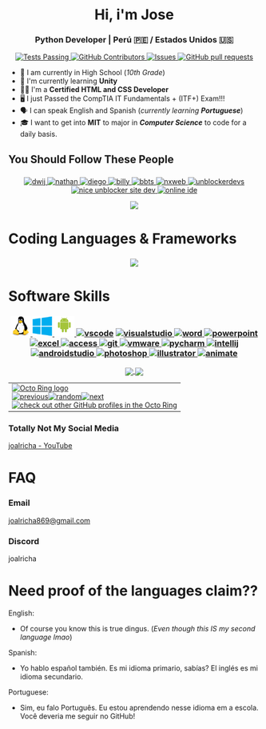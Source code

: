 <h1 align="center">Hi, i'm Jose</h1>
<h3 align="center">Python Developer | Perú 🇵🇪 / Estados Unidos 🇺🇸</h3>

  <p align="center">
    <a href="https://github.com/joalricha869/PyPrompt/actions">
      <img alt="Tests Passing" src="https://github.com/anuraghazra/github-readme-stats/workflows/Test/badge.svg" />
    </a>
    <a href="https://github.com/joalricha869/PyPrompt/graphs/contributors">
      <img alt="GitHub Contributors" src="https://img.shields.io/github/contributors/joalricha869/PyPrompt" />
    </a>
    <a href="https://github.com/joalricha869/PyPrompt/issues">
      <img alt="Issues" src="https://img.shields.io/github/issues/joalricha869/PyPrompt?color=0088ff" />
    </a>
    <a href="https://github.com/joalricha869/PyPrompt/pulls">
      <img alt="GitHub pull requests" src="https://img.shields.io/github/issues-pr/joalricha869/PyPrompt?color=0088ff" />
    </a>

  </p>


- 🏫 I am currently in High School (_10th Grade_)
- 🌱 I'm currently learning **Unity**
- 👩‍💻 I'm a **Certified HTML and CSS Developer**
- 🖥 I just Passed the CompTIA IT Fundamentals + (ITF+) Exam!!!
- 🗣 I can speak English and Spanish (_currently learning **Portuguese**_)
- 🎓 I want to get into **MIT** to major in _**Computer Science**_ to code for a daily basis.

## You Should Follow These People

<h3 align="left"> </h3>
<p align="center">
  <a href="https://github.com/idkDwij" target="_blank" rel="nonreferrer">
  <img src="https://avatars.githubusercontent.com/u/94942567?v=4" alt="dwij" width="60" height="60"/> </a>
  <a href="https://github.com/BigBoyTaco" target="_blank" rel="nonreferrer">
  <img src="https://avatars.githubusercontent.com/u/90655713?v=4" alt="nathan" width="60" height="60"/> </a>
  <a href="https://github.com/theclosedbitter" target="_blank" rel="nonreferrer">
  <img src="https://avatars.githubusercontent.com/u/117611091?v=4" alt="diego" width="60" height="60"/> </a>
  <a href="https://github.com/SmallMenace" target="_blank" rel="nonreferrer">
  <img src="https://avatars.githubusercontent.com/u/120416956?v=4" alt="billy" width="60" height="60"/> </a>
  <a href="https://github.com/BigBoyTacoStudios" target="_blank" rel="nonreferrer">
  <img src="https://avatars.githubusercontent.com/u/97241739?s=96&v=4" alt="bbts" width="60" height="60"/> </a>
  <a href="https://github.com/NXWeb-Corperation" target="_blank" rel="nonreferrer">
  <img src="https://avatars.githubusercontent.com/u/103967995?s=200&v=4" alt="nxweb" width="60" height="60"/> </a>
  <a href="https://github.com/titaniumnetwork-dev" target="_blank" rel="nonreferrer">
  <img src="https://avatars.githubusercontent.com/u/109880871?s=200&v=4" alt="unblockerdevs" width="60" height="60"/> </a>
  <a href="https://github.com/lioxryt" target="_blank" rel="nonreferrer">
  <img src="https://avatars.githubusercontent.com/u/91391994?v=4" alt="nice unblocker site dev" width="60" height="60"/> </a>
  <a href="https://github.com/codedamn" target="_blank" rel="nonreferrer">
  <img src="https://avatars.githubusercontent.com/u/37881195?s=200&v=4" alt="online ide" width="60" height="60"/> </a>

</p>

<p align="center">
  <a href="https://discord.com/users/849827353335955478" target="_blank" rel="nonreferrer"><img src="https://lanyard.cnrad.dev/api/849827353335955478"></a>
</p>

# Coding Languages & Frameworks
<h3 align="left"> </h3>
<p align="center">
  <a href="https://skillicons.dev">
    <img src="https://skillicons.dev/icons?i=c,html,js,css,nodejs,py, " />
  </a>
</p>

# Software Skills
<h3 align="center">
<a href="https://www.linux.org/" target="_blank" rel="noreferrer">
<img src="https://raw.githubusercontent.com/devicons/devicon/master/icons/linux/linux-original.svg" alt="linux" width="40" height="40"/> </a>
<a href="https://www.windows.com" target="_blank" rel="noreferrer">
<img src="https://raw.githubusercontent.com/devicons/devicon/1119b9f84c0290e0f0b38982099a2bd027a48bf1/icons/windows8/windows8-original.svg" alt="windows" width="40" height="40"/> </a>
<a href="https://developer.android.com" target="_blank" rel="noreferrer"> <img src="https://raw.githubusercontent.com/devicons/devicon/master/icons/android/android-original-wordmark.svg" alt="android" width="40" height="40"/> </a>

<a href="https://code.visualstudio.com" target="_blank" rel="noreferrer">
<img src="https://upload.wikimedia.org/wikipedia/commons/thumb/2/2d/Visual_Studio_Code_1.18_icon.svg/1200px-Visual_Studio_Code_1.18_icon.svg.png" alt="vscode" width="40" height="40"/></a>

<a href="https://visualstudio.microsoft.com" target="_blank" rel="noreferrer">
<img src="https://upload.wikimedia.org/wikipedia/commons/thumb/5/59/Visual_Studio_Icon_2019.svg/1030px-Visual_Studio_Icon_2019.svg.png" alt="visualstudio" width="40" height="40"/> </a>
<a href="https://www.microsoft.com/en-us/microsoft-365/word" target="_blank" rel="noreferrer">
<img src="https://upload.wikimedia.org/wikipedia/commons/thumb/f/fd/Microsoft_Office_Word_%282019%E2%80%93present%29.svg/1101px-Microsoft_Office_Word_%282019%E2%80%93present%29.svg.png" alt="word" width="40" height="40"/> </a>
<a href=https://www.microsoft.com/en-us/microsoft-365/powerpoint"" target="_blank" rel="noreferrer">
<img src="https://upload.wikimedia.org/wikipedia/commons/thumb/0/0d/Microsoft_Office_PowerPoint_%282019%E2%80%93present%29.svg/1200px-Microsoft_Office_PowerPoint_%282019%E2%80%93present%29.svg.png" alt="powerpoint" width="40" height="40"/> </a>
<a href="https://www.microsoft.com/en-us/microsoft-365/excel" target="_blank" rel="noreferrer">
<img src="https://upload.wikimedia.org/wikipedia/commons/thumb/3/34/Microsoft_Office_Excel_%282019%E2%80%93present%29.svg/1200px-Microsoft_Office_Excel_%282019%E2%80%93present%29.svg.png" alt="excel" width="40" height="40"/> </a>
<a href="https://www.microsoft.com/en-us/microsoft-365/access" target="_blank" rel="noreferrer">
<img src="https://upload.wikimedia.org/wikipedia/commons/thumb/f/f1/Microsoft_Office_Access_%282019-present%29.svg/800px-Microsoft_Office_Access_%282019-present%29.svg.png" alt="access" width="40" height="40"/> </a>
<a href="https://git-scm.com/" target="_blank" rel="noreferrer">
<img src="https://git-scm.com/images/logos/downloads/Git-Icon-1788C.png" alt="git" width="40" height="40"/> </a>
<a href="https://www.vmware.com/products/workstation-pro.html" target="_blank" rel="noreferrer">
<img src="https://upload.wikimedia.org/wikipedia/commons/thumb/5/5a/Vmware_workstation_16_icon.svg/1200px-Vmware_workstation_16_icon.svg.png" alt="vmware" width="40" height="40"/> </a>
<a href="https://www.jetbrains.com/pycharm/" target="_blank" rel="noreferrer">
<img src="https://upload.wikimedia.org/wikipedia/commons/thumb/1/1d/PyCharm_Icon.svg/1200px-PyCharm_Icon.svg.png" alt="pycharm" width="40" height="40"/> </a>
<a href="https://www.jetbrains.com/idea/" target="_blank" rel="noreferrer">
<img src="https://upload.wikimedia.org/wikipedia/commons/thumb/9/9c/IntelliJ_IDEA_Icon.svg/1200px-IntelliJ_IDEA_Icon.svg.png" alt="intellij" width="40" height="40"/> </a>
<a href="https://developer.android.com/studio" target="_blank" rel="noreferrer">
<img src="https://upload.wikimedia.org/wikipedia/commons/thumb/9/95/Android_Studio_Icon_3.6.svg/1900px-Android_Studio_Icon_3.6.svg.png" alt="androidstudio" width="40" height="40"/> </a>
<a href="https://www.adobe.com/products/photoshop.html" target="_blank" rel="noreferrer">
<img src="https://upload.wikimedia.org/wikipedia/commons/thumb/2/20/Photoshop_CC_icon.png/640px-Photoshop_CC_icon.png" alt="photoshop" width="40" height="40"/> </a>
<a href="https://www.adobe.com/products/illustrator.html" target="_blank" rel="noreferrer">
<img src="https://upload.wikimedia.org/wikipedia/commons/thumb/f/fb/Adobe_Illustrator_CC_icon.svg/800px-Adobe_Illustrator_CC_icon.svg.png" alt="illustrator" width="40" height="40"/> </a>
<a href="https://www.adobe.com/products/animate.html" target="_blank" rel="noreferrer">
<img src="https://upload.wikimedia.org/wikipedia/commons/thumb/0/0f/Adobe_Animate_CC_icon_%282020%29.svg/1200px-Adobe_Animate_CC_icon_%282020%29.svg.png" alt="animate" width="40" height="40"/> </a>
</h3>


<p align="center">
  <a href="https://github.com/joalricha869/github-readme-stats">
    <img align="center" src="https://bellomia-readme-stats.vercel.app/api?username=joalricha869&show_icons=true&theme=merko" />
  </a>
  <a href="https://github.com/joalricha869/github-readme-stats">
    <img align="center" src="https://bellomia-readme-stats.vercel.app/api/top-langs/?username=joalricha869&layout=compact&show_icons=true&theme=merko" />
  </a>
  <br>
</p>  
  
<p align="center">
  <table align="center"><tbody><tr><td><a href="https://octo-ring.com/"><img src="https://octo-ring.com/static/img/widget/top.png" width="99%" alt="Octo Ring logo" align="top"></a><br><a href="https://octo-ring.com/p/joalricha869/prev"><img src="https://octo-ring.com/static/img/widget/prev.png" width="33%" alt="previous" align="top" title="previous profile"></a><a href="https://octo-ring.com/p/joalricha869/random"><img src="https://octo-ring.com/static/img/widget/random.png" width="33%" alt="random" align="top" title="random profile"></a><a href="https://octo-ring.com/p/joalricha869/next"><img src="https://octo-ring.com/static/img/widget/next.png" width="33%" alt="next" align="top" title="next profile"></a><br>
<a href="https://octo-ring.com/"><img src="https://octo-ring.com/static/img/widget/bottom.png" width="99%" alt="check out other GitHub profiles in the Octo Ring" align="top"></a></td></tr></tbody></table>
</p>


### Totally Not My Social Media

[joalricha - YouTube](https://www.youtube.com/channel/UCCAJQLCgq0HAeCYGrwVG1qQ)

# FAQ

### Email
joalricha869@gmail.com

### Discord
joalricha


# Need proof of the languages claim??

English:
- Of course you know this is true dingus. (_Even though this IS my second language lmao_)

Spanish:
- Yo hablo español también. Es mi idioma primario, sabías? El inglés es mi idioma secundario.

Portuguese:
- Sim, eu falo Português. Eu estou aprendendo nesse idioma em a escola. Você deveria me seguir no GitHub!
